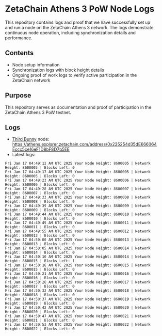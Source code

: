 # ZetaChain Athens 3 PoW Node Logs
This repository contains logs and proof that we have successfully set up and run a node on the ZetaChain Athens 3 network. The logs demonstrate continuous node operation, including synchronization details and performance.

## Contents
- Node setup information
- Synchronization logs with block height details
- Ongoing proof of work logs to verify active participation in the ZetaChain network

## Purpose
This repository serves as documentation and proof of participation in the ZetaChain Athens 3 PoW testnet.

## Logs

- [Third Bunny](https://thirdbunny.xyz/) node: https://athens.explorer.zetachain.com/address/0x225254d35dE666064Eccc5ce16eF1D8bF8D7b5EE
- Latest logs:
```
Fri Jan 17 04:49:12 AM UTC 2025 Your Node Height: 8600005 | Network Height: 8600005 | Blocks Left: 0
Fri Jan 17 04:49:17 AM UTC 2025 Your Node Height: 8600005 | Network Height: 8600005 | Blocks Left: 0
Fri Jan 17 04:49:23 AM UTC 2025 Your Node Height: 8600006 | Network Height: 8600006 | Blocks Left: 0
Fri Jan 17 04:49:28 AM UTC 2025 Your Node Height: 8600007 | Network Height: 8600007 | Blocks Left: 0
Fri Jan 17 04:49:33 AM UTC 2025 Your Node Height: 8600008 | Network Height: 8600008 | Blocks Left: 0
Fri Jan 17 04:49:39 AM UTC 2025 Your Node Height: 8600009 | Network Height: 8600009 | Blocks Left: 0
Fri Jan 17 04:49:44 AM UTC 2025 Your Node Height: 8600010 | Network Height: 8600010 | Blocks Left: 0
Fri Jan 17 04:49:49 AM UTC 2025 Your Node Height: 8600011 | Network Height: 8600011 | Blocks Left: 0
Fri Jan 17 04:49:55 AM UTC 2025 Your Node Height: 8600012 | Network Height: 8600012 | Blocks Left: 0
Fri Jan 17 04:50:00 AM UTC 2025 Your Node Height: 8600013 | Network Height: 8600013 | Blocks Left: 0
Fri Jan 17 04:50:05 AM UTC 2025 Your Node Height: 8600014 | Network Height: 8600014 | Blocks Left: 0
Fri Jan 17 04:50:10 AM UTC 2025 Your Node Height: 8600014 | Network Height: 8600015 | Blocks Left: 1
Fri Jan 17 04:50:16 AM UTC 2025 Your Node Height: 8600015 | Network Height: 8600015 | Blocks Left: 0
Fri Jan 17 04:50:21 AM UTC 2025 Your Node Height: 8600016 | Network Height: 8600016 | Blocks Left: 0
Fri Jan 17 04:50:26 AM UTC 2025 Your Node Height: 8600017 | Network Height: 8600017 | Blocks Left: 0
Fri Jan 17 04:50:32 AM UTC 2025 Your Node Height: 8600018 | Network Height: 8600018 | Blocks Left: 0
Fri Jan 17 04:50:37 AM UTC 2025 Your Node Height: 8600019 | Network Height: 8600019 | Blocks Left: 0
Fri Jan 17 04:50:42 AM UTC 2025 Your Node Height: 8600020 | Network Height: 8600020 | Blocks Left: 0
Fri Jan 17 04:50:47 AM UTC 2025 Your Node Height: 8600021 | Network Height: 8600021 | Blocks Left: 0
Fri Jan 17 04:50:53 AM UTC 2025 Your Node Height: 8600022 | Network Height: 8600022 | Blocks Left: 0
```
